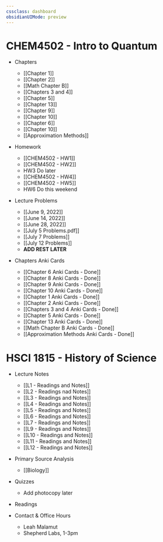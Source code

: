 ```yaml
---
cssclass: dashboard
obsidianUIMode: preview
---
```


# CHEM4502 - Intro to Quantum

- Chapters
	- [[Chapter 1]]
	- [[Chapter 2]]
	- [[Math Chapter B]]
	- [[Chapters 3 and 4]]
	- [[Chapter 5]]
	- [[Chapter 13]]
	- [[Chapter 9]]
	- [[Chapter 10]]
	- [[Chapter 6]]
	- [[Chapter 10]]
	- [[Approximation Methods]]

- Homework
	- [[CHEM4502 - HW1]]
	- [[CHEM4502 - HW2]]
	- HW3 Do later
	- [[CHEM4502 - HW4]]
	- [[CHEM4502 - HW5]]
	- HW6 Do this weekend

- Lecture Problems
	- [[June 9, 2022]]
	- [[June 14, 2022]]
	- [[June 28, 2022]]
	- [[July 5 Problems.pdf]]
	- [[July 7 Problems]]
	- [[July 12 Problems]]
	- **ADD REST LATER**
- Chapters Anki Cards
	- [[Chapter 6 Anki Cards - Done]]
	- [[Chapter 8 Anki Cards - Done]]
	- [[Chapter 9 Anki Cards - Done]]
	- [[Chapter 10 Anki Cards - Done]]
	- [[Chapter 1 Anki Cards - Done]]
	- [[Chapter 2 Anki Cards - Done]]
	- [[Chapters 3 and 4 Anki Cards - Done]]
	- [[Chapter 5 Anki Cards - Done]]
	- [[Chapter 13 Anki Cards - Done]]
	- [[Math Chapter B Anki Cards - Done]]
	- [[Approximation Methods Anki Cards - Done]]

# HSCI 1815 - History of Science


- Lecture Notes
	- [[L1 - Readings and Notes]]
	- [[L2 - Readings nad Notes]]
	- [[L3 - Readings and Notes]]
	- [[L4 - Readings and Notes]]
	- [[L5 - Readings and Notes]]
	- [[L6 - Readings and Notes]]
	- [[L7 - Readings and Notes]]
	- [[L9 - Readings and Notes]]
	- [[L10 - Readings and Notes]]
	- [[L11 - Readings and Notes]]
	- [[L12 - Readings and Notes]]


- Primary Source Analysis
	- [[Biology]]
- Quizzes
	- Add photocopy later
- Readings
- Contact & Office Hours
	- Leah Malamut
	- Shepherd Labs, 1-3pm


